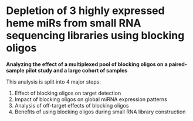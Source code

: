 # Depletion of 3 highly expressed heme miRs from small RNA sequencing libraries using blocking oligos

**Analyzing the effect of a multiplexed pool of blocking oligos on a paired-sample pilot study and a large cohort of samples**

This analysis is split into 4 major steps:

1. Effect of blocking oligos on target detection
2. Impact of blocking oligos on global miRNA expression patterns
3. Analysis of off-target effects of blocking oligos
4. Benefits of using blocking oligos during small RNA library construction


